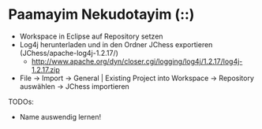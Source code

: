 Paamayim Nekudotayim (::)
===============

* Workspace in Eclipse auf Repository setzen
* Log4j herunterladen und in den Ordner JChess exportieren (JChess/apache-log4j-1.2.17/)
  * http://www.apache.org/dyn/closer.cgi/logging/log4j/1.2.17/log4j-1.2.17.zip
* File &rarr; Import &rarr; General | Existing Project into Workspace &rarr; Repository auswählen &rarr; JChess importieren

TODOs:
* Name auswendig lernen!